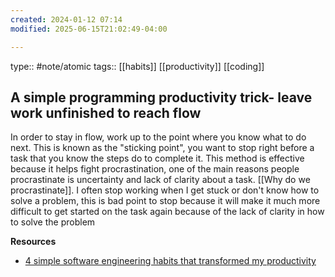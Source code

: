 ```yaml
---
created: 2024-01-12 07:14
modified: 2025-06-15T21:02:49-04:00

---
```

type:: #note/atomic
tags:: [[habits]] [[productivity]] [[coding]]
## A simple programming productivity trick- leave work unfinished to reach flow

In order to stay in flow, work up to the point where you know what to do next. This is known as the "sticking point", you want to stop right before a task that you know the steps do to complete it.
	This method is effective because it helps fight procrastination, one of the main reasons people procrastinate is uncertainty and lack of clarity about a task. [[Why do we procrastinate]].
	I often stop working when I get stuck or don't know how to solve a problem, this is bad point to stop because it will make it much more difficult to get started on the task again because of the lack of clarity in how to solve the problem

**Resources**
- [4 simple software engineering habits that transformed my productivity](https://read.engineerscodex.com/p/simple-software-engineering-habits)
